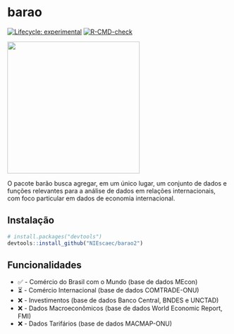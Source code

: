 
<!-- README.md is generated from README.Rmd. Please edit that file -->

# barao

<!-- badges: start -->

[![Lifecycle:
experimental](https://img.shields.io/badge/lifecycle-experimental-orange.svg)](https://www.tidyverse.org/lifecycle/#experimental)
[![R-CMD-check](https://github.com/fernandobastosneto/barao/workflows/R-CMD-check/badge.svg)](https://github.com/fernandobastosneto/barao/actions)
<!-- badges: end -->

<img src="barao_logo.png" height="300"/>

O pacote barão busca agregar, em um único lugar, um conjunto de dados e
funções relevantes para a análise de dados em relações internacionais,
com foco particular em dados de economia internacional.

<!-- ```{r} -->

<!-- imgurl <- fs::fs_path("barao.png") -->

<!-- hexSticker::sticker(imgurl, package="barão", s_x = 0.9, s_y = 0.95,  s_width = 0.65, s_height = 0.6, p_color = "#ffe066", p_y = 0.45, h_fill = "#247ba0", h_color = "#ffe066", p_family = "DotGothic", filename="barao_logo.png") -->

<!-- ``` -->

## Instalação

``` r
# install.packages("devtools")
devtools::install_github("NIEscaec/barao2")
```

## Funcionalidades

  - ✅ - Comércio do Brasil com o Mundo (base de dados MEcon)
  - ⏳ - Comércio Internacional (base de dados COMTRADE-ONU)
  - ❌ - Investimentos (base de dados Banco Central, BNDES e UNCTAD)
  - ❌ - Dados Macroeconômicos (base de dados World Economic Report, FMI)
  - ❌ - Dados Tarifários (base de dados MACMAP-ONU)

